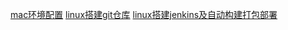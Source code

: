 <a href="https://github.com/noarter/mac/blob/master/mac%E7%8E%AF%E5%A2%83%E9%85%8D%E7%BD%AE">mac环境配置</a>
<a href="https://github.com/noarter/mac/blob/master/Linux%E6%90%AD%E5%BB%BAgit%E4%BB%93%E5%BA%93">linux搭建git仓库</a>
<a href="https://github.com/noarter/mac/blob/master/linux%E6%90%AD%E5%BB%BAjenkins%E5%8F%8A%E8%87%AA%E5%8A%A8%E6%9E%84%E5%BB%BA%E9%83%A8%E7%BD%B2">linux搭建jenkins及自动构建打包部署</a>
